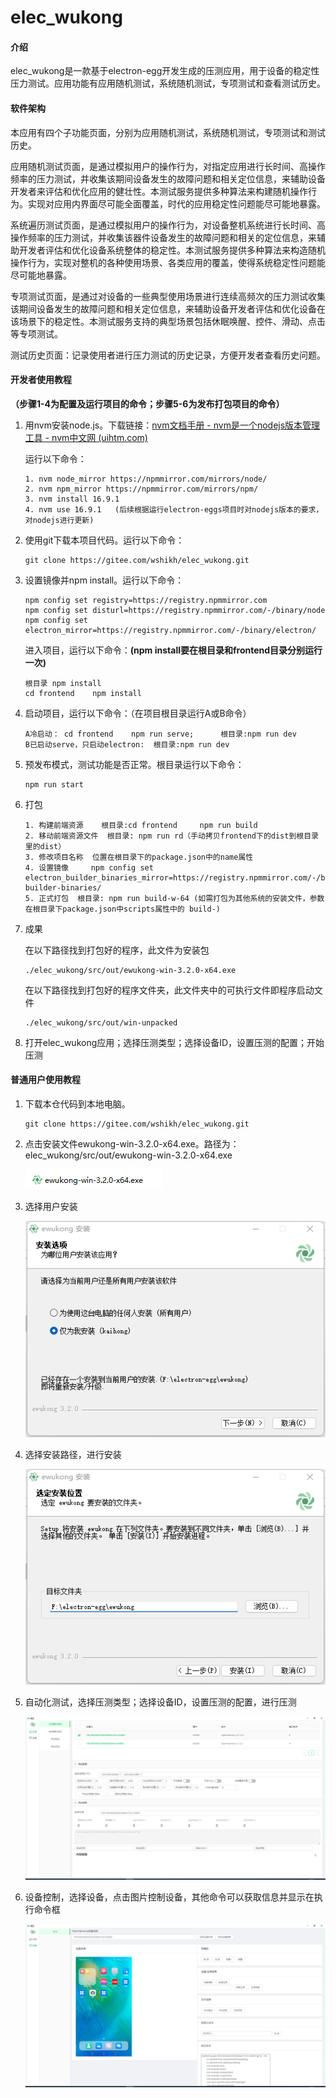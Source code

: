 # elec_wukong

#### 介绍
elec_wukong是一款基于electron-egg开发生成的压测应用，用于设备的稳定性压力测试。应用功能有应用随机测试，系统随机测试，专项测试和查看测试历史。

#### 软件架构
本应用有四个子功能页面，分别为应用随机测试，系统随机测试，专项测试和测试历史。

应用随机测试页面，是通过模拟用户的操作行为，对指定应用进行长时间、高操作频率的压力测试，并收集该期间设备发生的故障问题和相关定位信息，来辅助设备开发者来评估和优化应用的健壮性。本测试服务提供多种算法来构建随机操作行为。实现对应用内界面尽可能全面覆盖，时代的应用稳定性问题能尽可能地暴露。

系统遍历测试页面，是通过模拟用户的操作行为，对设备整机系统进行长时间、高操作频率的压力测试，并收集该器件设备发生的故障问题和相关的定位信息，来辅助开发者评估和优化设备系统整体的稳定性。本测试服务提供多种算法来构造随机操作行为，实现对整机的各种使用场景、各类应用的覆盖，使得系统稳定性问题能尽可能地暴露。

专项测试页面，是通过对设备的一些典型使用场景进行连续高频次的压力测试收集该期间设备发生的故障问题和相关定位信息，来辅助设备开发者评估和优化设备在该场景下的稳定性。本测试服务支持的典型场景包括休眠唤醒、控件、滑动、点击等专项测试。

测试历史页面：记录使用者进行压力测试的历史记录，方便开发者查看历史问题。

#### 开发者使用教程

**（步骤1-4为配置及运行项目的命令；步骤5-6为发布打包项目的命令）**

1. 用nvm安装node.js。下载链接：[nvm文档手册 - nvm是一个nodejs版本管理工具 - nvm中文网 (uihtm.com)](https://nvm.uihtm.com/)

   运行以下命令：

   ~~~
   1. nvm node_mirror https://npmmirror.com/mirrors/node/
   2. nvm npm_mirror https://npmmirror.com/mirrors/npm/
   3. nvm install 16.9.1
   4. nvm use 16.9.1   (后续根据运行electron-eggs项目时对nodejs版本的要求，对nodejs进行更新)
   ~~~

2. 使用git下载本项目代码。运行以下命令：

   ~~~
   git clone https://gitee.com/wshikh/elec_wukong.git
   ~~~

3. 设置镜像并npm install。运行以下命令：

   ~~~~
   npm config set registry=https://registry.npmmirror.com
   npm config set disturl=https://registry.npmmirror.com/-/binary/node
   npm config set electron_mirror=https://registry.npmmirror.com/-/binary/electron/
   ~~~~

   进入项目，运行以下命令：**(npm install要在根目录和frontend目录分别运行一次)**

   ~~~
   根目录 npm install
   cd frontend    npm install
   ~~~

4. 启动项目，运行以下命令：（在项目根目录运行A或B命令）

   ~~~
   A冷启动： cd frontend    npm run serve;      根目录:npm run dev
   B已启动serve，只启动electron:  根目录:npm run dev
   ~~~

5. 预发布模式，测试功能是否正常。根目录运行以下命令：

   ~~~
   npm run start
   ~~~

6. 打包

   ~~~
   1. 构建前端资源    根目录:cd frontend     npm run build
   2. 移动前端资源文件  根目录: npm run rd（手动拷贝frontend下的dist到根目录里的dist）
   3. 修改项目名称  位置在根目录下的package.json中的name属性
   4. 设置镜像     npm config set electron_builder_binaries_mirror=https://registry.npmmirror.com/-/binary/electron-builder-binaries/
   5. 正式打包  根目录: npm run build-w-64 (如需打包为其他系统的安装文件，参数在根目录下package.json中scripts属性中的 build-)
   ~~~

7. 成果

   在以下路径找到打包好的程序，此文件为安装包

   ~~~
   ./elec_wukong/src/out/ewukong-win-3.2.0-x64.exe
   ~~~

   在以下路径找到打包好的程序文件夹，此文件夹中的可执行文件即程序启动文件

   ~~~
   ./elec_wukong/src/out/win-unpacked
   ~~~

8. 打开elec_wukong应用；选择压测类型；选择设备ID，设置压测的配置；开始压测




#### 普通用户使用教程

1.  下载本仓代码到本地电脑。

    ~~~
    git clone https://gitee.com/wshikh/elec_wukong.git

2.  点击安装文件ewukong-win-3.2.0-x64.exe。路径为：elec_wukong/src/out/ewukong-win-3.2.0-x64.exe

    ![elec_wukong](readmesrc/elec_wukong.png)

3.  选择用户安装

    ![安装选项](readmesrc/安装选项.png)

4.  选择安装路径，进行安装

    ![安装位置](readmesrc/安装位置.png)

5.  自动化测试，选择压测类型；选择设备ID，设置压测的配置，进行压测

    ![压测界面](readmesrc/wukong界面.png)

6.  设备控制，选择设备，点击图片控制设备，其他命令可以获取信息并显示在执行命令框

    ![压测界面](readmesrc/设备控制.png)

